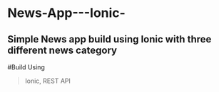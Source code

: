 # News-App---Ionic-
## Simple News app build using Ionic with three different news category

#Build Using
> Ionic, REST API 
